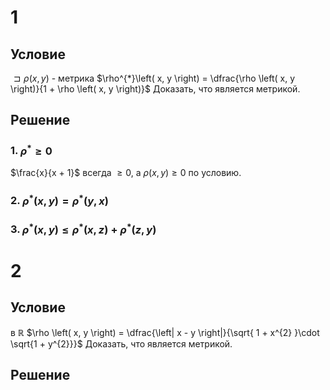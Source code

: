 # 1
## Условие
$\sqsupset \rho \left( x, y \right)$ - метрика
$\rho^{*}\left( x, y \right) = \dfrac{\rho \left( x, y \right)}{1 + \rho \left( x, y \right)}$
Доказать, что является метрикой.
## Решение
### 1. $\rho^{*} \geq 0$
$\frac{x}{x + 1}$ всегда $\geq 0$, а $\rho \left( x, y \right) \geq 0$ по условию.
### 2. $\rho^{*} \left( x, y \right) = \rho^{*} \left( y, x \right)$

### 3. $\rho^{*} \left( x, y \right) \leq \rho^{*} \left( x, z \right) + \rho^{*} \left( z, y \right)$


# 2
## Условие
в $\mathbb{R}$
$\rho \left( x, y \right) = \dfrac{\left| x - y \right|}{\sqrt{ 1 + x^{2} }\cdot \sqrt{1 + y^{2}}}$
Доказать, что является метрикой.
## Решение
